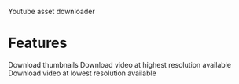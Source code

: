 Youtube asset downloader

# Features 

Download thumbnails 
Download video at highest resolution available
Download video at lowest resolution available

